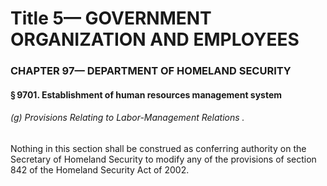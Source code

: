 
# Title 5— GOVERNMENT ORGANIZATION AND EMPLOYEES
### CHAPTER 97— DEPARTMENT OF HOMELAND SECURITY
#### § 9701. Establishment of human resources management system
###### (g) Provisions Relating to Labor-Management Relations .

Nothing in this section shall be construed as conferring authority on the Secretary of Homeland Security to modify any of the provisions of section 842 of the Homeland Security Act of 2002.
